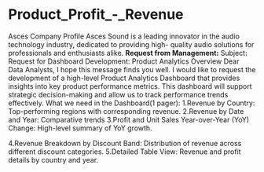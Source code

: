 # Product_Profit_-_Revenue
Asces Company Profile
Asces Sound is a leading innovator in the audio technology industry, dedicated to providing high- quality audio solutions for professionals and enthusiasts alike.
**Request from Management:**
Subject: Request for Dashboard Development: Product Analytics Overview
Dear Data Analysts,
I hope this message finds you well. I would like to request the development of a high-level Product Analytics Dashboard that provides insights into key product performance metrics. This dashboard will support strategic decision-making and allow us to track performance trends effectively. What we need in the Dashboard(1 pager):
1.Revenue by Country: Top-performing regions with corresponding revenue.
2.Revenue by Date and Year: Comparative trends
3.Profit and Unit Sales Year-over-Year (YoY) Change: High-level summary of YoY growth. 

4.Revenue Breakdown by Discount Band: Distribution of revenue across different discount categories.
5.Detailed Table View: Revenue and profit details by country and year.
